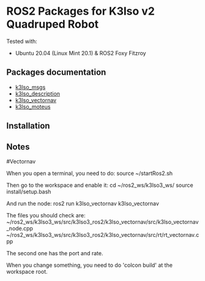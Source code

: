 # ROS2 Packages for K3lso v2 Quadruped Robot

Tested with:

* Ubuntu 20.04 (Linux Mint 20.1) & ROS2 Foxy Fitzroy

## Packages documentation

* [k3lso_msgs](https://github.com/edgarcamilocamacho/k3lso3_ros2/tree/master/k3lso_msgs)
* [k3lso_description](https://github.com/edgarcamilocamacho/k3lso3_ros2/tree/master/k3lso_description)
* [k3lso_vectornav](https://github.com/edgarcamilocamacho/k3lso3_ros2/tree/master/k3lso_vectornav)
* [k3lso_moteus](https://github.com/edgarcamilocamacho/k3lso3_ros2/tree/master/k3lso_moteus)

## Installation


## Notes

#Vectornav

When you open a terminal, you need to do:
source ~/startRos2.sh

Then go to the workspace and enable it:
cd ~/ros2_ws/k3lso3_ws/
source install/setup.bash

And run the node:
ros2 run k3lso_vectornav k3lso_vectornav

The files you should check are:
~/ros2_ws/k3lso3_ws/src/k3lso3_ros2/k3lso_vectornav/src/k3lso_vectornav_node.cpp
~/ros2_ws/k3lso3_ws/src/k3lso3_ros2/k3lso_vectornav/src/rt/rt_vectornav.cpp

The second one has the port and rate.

When you change something, you need to do 'colcon build' at the workspace root.

#




